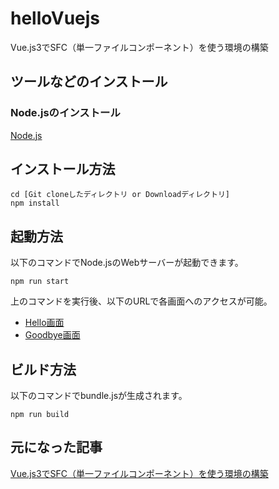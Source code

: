 # helloVuejs
Vue.js3でSFC（単一ファイルコンポーネント）を使う環境の構築

## ツールなどのインストール

### Node.jsのインストール

[Node.js](https://nodejs.org/ja/)

## インストール方法

    cd [Git cloneしたディレクトリ or Downloadディレクトリ]
    npm install

## 起動方法

以下のコマンドでNode.jsのWebサーバーが起動できます。

    npm run start

上のコマンドを実行後、以下のURLで各画面へのアクセスが可能。

- [Hello画面](http://localhost:8080/hello-vuejs/index.html?componentPath=/Func/Hello/Front/View/Hello)
- [Goodbye画面](http://localhost:8080/hello-vuejs/index.html?componentPath=/Func/Goodbye/Front/View/Goodbye)

## ビルド方法

以下のコマンドでbundle.jsが生成されます。

    npm run build

## 元になった記事
[Vue.js3でSFC（単一ファイルコンポーネント）を使う環境の構築](https://qiita.com/ison12/items/6b5b3e0d8338b3baac83)